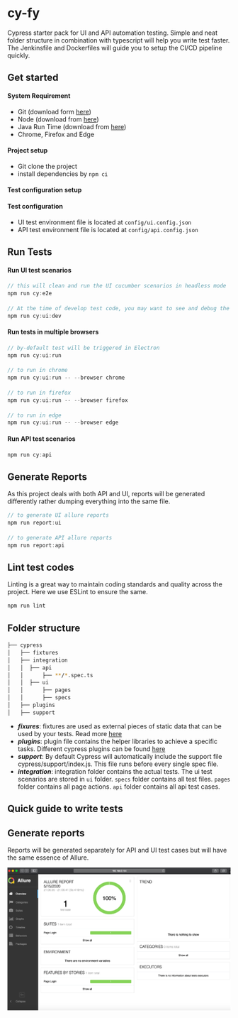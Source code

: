 # cy-fy

Cypress starter pack for UI and API automation testing. Simple and neat folder structure in combination with typescript will help you write test faster. The Jenkinsfile and Dockerfiles will guide you to setup the CI/CD pipeline quickly.

## Get started

#### System Requirement

- Git (download form [here](https://git-scm.com/downloads))
- Node (download from [here](https://nodejs.org/en/download/))
- Java Run Time (download from [here](https://www.oracle.com/in/java/technologies/javase-downloads.html))
- Chrome, Firefox and Edge

#### Project setup

- Git clone the project
- install dependencies by `npm ci`

#### Test configuration setup

#### Test configuration

- UI test environment file is located at `config/ui.config.json`
- API test environment file is located at `config/api.config.json`

## Run Tests

#### Run UI test scenarios

```js
// this will clean and run the UI cucumber scenarios in headless mode
npm run cy:e2e

// At the time of develop test code, you may want to see and debug the execution
npm run cy:ui:dev
```

#### Run tests in multiple browsers

```js
// by-default test will be triggered in Electron
npm run cy:ui:run

// to run in chrome
npm run cy:ui:run -- --browser chrome

// to run in firefox
npm run cy:ui:run -- --browser firefox

// to run in edge
npm run cy:ui:run -- --browser edge
```

#### Run API test scenarios

```js
npm run cy:api
```

## Generate Reports

As this project deals with both API and UI, reports will be generated differently rather dumping everything into the same file.

```js
// to generate UI allure reports
npm run report:ui

// to generate API allure reports
npm run report:api
```

## Lint test codes

Linting is a great way to maintain coding standards and quality across the project. Here we use ESLint to ensure the same.

```js
npm run lint
```

## Folder structure

```bash
├── cypress
│   ├── fixtures
│   ├── integration
│   │  ├── api
│   │      ├── **/*.spec.ts
│   │  ├── ui
│   │      ├── pages
│   │      ├── specs
│   ├── plugins
│   ├── support
```

- _**fixures**_: fixtures are used as external pieces of static data that can be used by your tests. Read more [here](https://docs.cypress.io/guides/core-concepts/writing-and-organizing-tests.html#Fixture-Files)
- _**plugins**_: plugin file contains the helper libraries to achieve a specific tasks. Different cypress plugins can be found [here](https://docs.cypress.io/plugins/index.html)
- _**support**_: By default Cypress will automatically include the support file cypress/support/index.js. This file runs before every single spec file.
- _**integration**_: integration folder contains the actual tests. The ui test scenarios are stored in `ui` folder. `specs` folder contains all test files. `pages` folder contains all page actions. `api` folder contains all api test cases.

## Quick guide to write tests

## Generate reports

Reports will be generated separately for API and UI test cases but will have the same essence of Allure.

![allure-report](./docs/allure-report.png)

